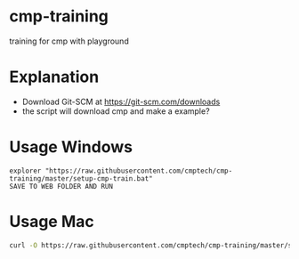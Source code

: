 # cmp-training
training for cmp with playground

# Explanation

* Download Git-SCM at https://git-scm.com/downloads
* the script will download cmp and make a example?

# Usage Windows

```
explorer "https://raw.githubusercontent.com/cmptech/cmp-training/master/setup-cmp-train.bat"
SAVE TO WEB FOLDER AND RUN
```

# Usage Mac

```bash
curl -O https://raw.githubusercontent.com/cmptech/cmp-training/master/setup-cmp-train.sh | sh
```
